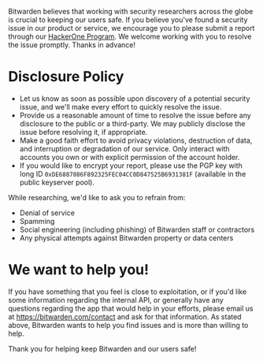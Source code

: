Bitwarden believes that working with security researchers across the globe is crucial to keeping our users safe. If you believe you've found a security issue in our product or service, we encourage you to please submit a report through our [HackerOne Program](https://hackerone.com/bitwarden/). We welcome working with you to resolve the issue promptly. Thanks in advance!

# Disclosure Policy

- Let us know as soon as possible upon discovery of a potential security issue, and we'll make every effort to quickly resolve the issue.
- Provide us a reasonable amount of time to resolve the issue before any disclosure to the public or a third-party. We may publicly disclose the issue before resolving it, if appropriate.
- Make a good faith effort to avoid privacy violations, destruction of data, and interruption or degradation of our service. Only interact with accounts you own or with explicit permission of the account holder.
- If you would like to encrypt your report, please use the PGP key with long ID `0xDE6887086F892325FEC04CC0D847525B6931381F` (available in the public keyserver pool).

While researching, we'd like to ask you to refrain from:

- Denial of service
- Spamming
- Social engineering (including phishing) of Bitwarden staff or contractors
- Any physical attempts against Bitwarden property or data centers

# We want to help you!

If you have something that you feel is close to exploitation, or if you'd like some information regarding the internal API, or generally have any questions regarding the app that would help in your efforts, please email us at https://bitwarden.com/contact and ask for that information. As stated above, Bitwarden wants to help you find issues and is more than willing to help.

Thank you for helping keep Bitwarden and our users safe!
